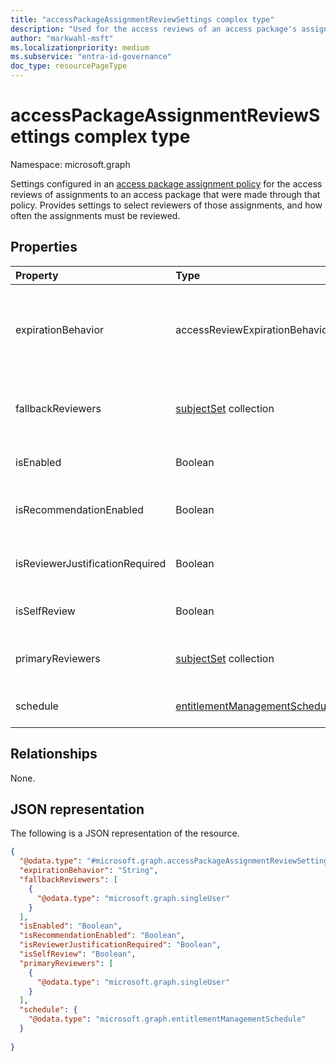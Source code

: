 ```yaml
---
title: "accessPackageAssignmentReviewSettings complex type"
description: "Used for the access reviews of an access package's assignments."
author: "markwahl-msft"
ms.localizationpriority: medium
ms.subservice: "entra-id-governance"
doc_type: resourcePageType
---
```

# accessPackageAssignmentReviewSettings complex type

Namespace: microsoft.graph

Settings configured in an [access package assignment policy](accesspackageassignmentpolicy.md) for the access reviews of assignments to an access package that were made through that policy. Provides settings to select reviewers of those assignments, and how often the assignments must be reviewed.

## Properties
|Property|Type|Description|
|:---|:---|:---|
|expirationBehavior|accessReviewExpirationBehavior|The default decision to apply if the access is not reviewed. The possible values are: `keepAccess`, `removeAccess`, `acceptAccessRecommendation`, `unknownFutureValue`.|
|fallbackReviewers|[subjectSet](../resources/subjectset.md) collection|This collection specifies the users who will be the fallback reviewers when the primary reviewers don't respond.|
|isEnabled|Boolean|If `true`, access reviews are required for assignments through this policy.|
|isRecommendationEnabled|Boolean|Specifies whether to display recommendations to the reviewer. The default value is `true`.|
|isReviewerJustificationRequired|Boolean|Specifies whether the reviewer must provide justification for the approval. The default value is `true`.|
|isSelfReview|Boolean|Specifies whether the principals can review their own assignments.|
|primaryReviewers|[subjectSet](../resources/subjectset.md) collection|This collection specifies the users or group of users who will review the access package assignments.|
|schedule|[entitlementManagementSchedule](../resources/entitlementmanagementschedule.md)|When the first review should start and how often it should recur.|

## Relationships
None.
## JSON representation
The following is a JSON representation of the resource.
<!-- {
  "blockType": "resource",
  "@odata.type": "microsoft.graph.accessPackageAssignmentReviewSettings"
}
-->
``` json
{
  "@odata.type": "#microsoft.graph.accessPackageAssignmentReviewSettings",
  "expirationBehavior": "String",
  "fallbackReviewers": [
    {
      "@odata.type": "microsoft.graph.singleUser"
    }
  ],
  "isEnabled": "Boolean",
  "isRecommendationEnabled": "Boolean",
  "isReviewerJustificationRequired": "Boolean",
  "isSelfReview": "Boolean",
  "primaryReviewers": [
    {
      "@odata.type": "microsoft.graph.singleUser"
    }
  ],
  "schedule": {
    "@odata.type": "microsoft.graph.entitlementManagementSchedule"
  }
  
}
```


